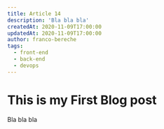 ```yaml
---
title: Article 14
description: 'Bla bla bla'
createdAt: 2020-11-09T17:00:00
updatedAt: 2020-11-09T17:00:00
author: franco-bereche
tags:
  - front-end
  - back-end
  - devops
---
```

# This is my First Blog post

Bla bla bla
